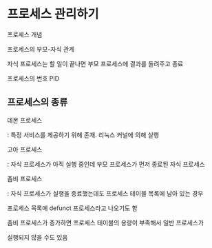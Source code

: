 # 프로세스 관리하기

프로세스 개념

프로세스의 부모-자식 관계

자식 프로세스는 할 일이 끝나면 부모 프로세스에 결과를 돌려주고 종료 

프로세스의 번호 PID

## 프로세스의 종류

데몬 프로세스

: 특정 서비스를 제공하기 위해 존재. 리눅스 커널에 의해 실행 

고아 프로세스

: 자식 프로세스가 아직 실행 중인데 부모 프로세스가 먼저 종료된 자식 프로세스

좀비 프로세스 

: 자식 프로세스가 실행을 종료했는데도 프로세스 테이블 목록에 남아 있는 경우 

프로세스 목록에 defunct 프로세스라고 나오기도 함

좀비 프로세스가 증가하면 프로세스 테이블의 용량이 부족해서 일반 프로세스가

실행되지 않을 수도 있음